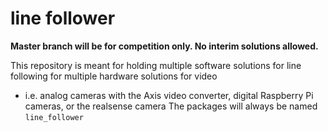 # line follower
**Master branch will be for competition only. No interim solutions allowed.**

This repository is meant for holding multiple software solutions for line following for multiple hardware solutions for video
* i.e. analog cameras with the Axis video converter, digital Raspberry Pi cameras, or the realsense camera
The packages will always be named `line_follower`
